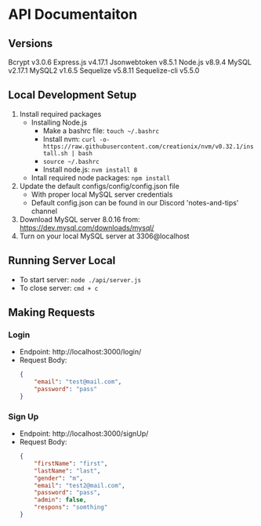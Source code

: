 # API Documentaiton

## Versions
Bcrypt v3.0.6
Express.js v4.17.1
Jsonwebtoken v8.5.1
Node.js v8.9.4
MySQL v2.17.1
MySQL2 v1.6.5
Sequelize v5.8.11
Sequelize-cli v5.5.0


## Local Development Setup
1. Install required packages
    - Installing Node.js
        - Make a bashrc file: `touch ~/.bashrc`
        - Install nvm: `curl -o- https://raw.githubusercontent.com/creationix/nvm/v0.32.1/install.sh | bash`
        - `source ~/.bashrc`
        - Install node.js: `nvm install 8`
    - Intall required node packages: `npm install`
2. Update the default configs/config/config.json file
    - With proper local MySQL server credentials
    - Default config.json can be found in our Discord 'notes-and-tips' channel
3. Download MySQL server 8.0.16 from: https://dev.mysql.com/downloads/mysql/
4. Turn on your local MySQL server at 3306@localhost

## Running Server Local
- To start server: `node ./api/server.js`
- To close server: `cmd + c`

## Making Requests
### Login
- Endpoint: http://localhost:3000/login/
- Request Body: 
    ```json
    {
        "email": "test@mail.com",
        "password": "pass"
    }
    ```
### Sign Up
- Endpoint: http://localhost:3000/signUp/
- Request Body:
    ```json
    {
        "firstName": "first",
        "lastName": "last",
        "gender": "m",
        "email": "test2@mail.com",
        "password": "pass",
        "admin": false,
        "respons": "somthing"
    }
    ```